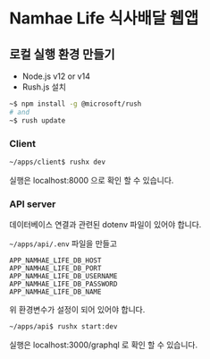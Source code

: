 # Namhae Life 식사배달 웹앱

## 로컬 실행 환경 만들기

- Node.js v12 or v14
- Rush.js 설치

```bash
~$ npm install -g @microsoft/rush
# and
~$ rush update
```

### Client

```bash
~/apps/client$ rushx dev
```

실행은 localhost:8000 으로 확인 할 수 있습니다.

### API server

데이터베이스 연결과 관련된 dotenv 파일이 있어야 합니다.

`~/apps/api/.env` 파일을 만들고

```
APP_NAMHAE_LIFE_DB_HOST
APP_NAMHAE_LIFE_DB_PORT
APP_NAMHAE_LIFE_DB_USERNAME
APP_NAMHAE_LIFE_DB_PASSWORD
APP_NAMHAE_LIFE_DB_NAME
```
위 환경변수가 설정이 되어 있어야 합니다.

```bash
~/apps/api$ rushx start:dev
```

실행은 localhost:3000/graphql 로 확인 할 수 있습니다.

